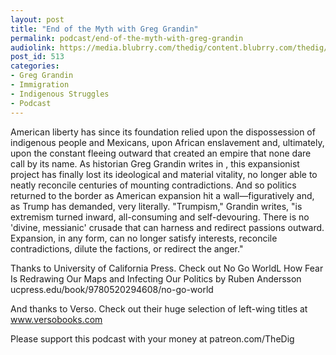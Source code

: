 ```yaml
---
layout: post
title: "End of the Myth with Greg Grandin"
permalink: podcast/end-of-the-myth-with-greg-grandin
audiolink: https://media.blubrry.com/thedig/content.blubrry.com/thedig/The_Dig_-_EP_187_-_Grandin.mp3
post_id: 513
categories: 
- Greg Grandin
- Immigration
- Indigenous Struggles
- Podcast
---
```


American liberty has since its foundation relied upon the dispossession of indigenous people and Mexicans, upon African enslavement and, ultimately, upon the constant fleeing outward that created an empire that none dare call by its name. As historian Greg Grandin writes in 
, this expansionist project has finally lost its ideological and material vitality, no longer able to neatly reconcile centuries of mounting contradictions. And so politics returned to the border as American expansion hit a wall—figuratively and, as Trump has demanded, very literally. "Trumpism," Grandin writes, "is extremism turned inward, all-consuming and self-devouring. There is no 'divine, messianic' crusade that can harness and redirect passions outward. Expansion, in any form, can no longer satisfy interests, reconcile contradictions, dilute the factions, or redirect the anger."

Thanks to University of California Press. Check out No Go WorldL How Fear Is Redrawing Our Maps and Infecting Our Politics by Ruben Andersson ucpress.edu/book/9780520294608/no-go-world

And thanks to Verso. Check out their huge selection of left-wing titles at www.versobooks.com

Please support this podcast with your money at patreon.com/TheDig